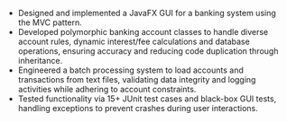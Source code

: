 - Designed and implemented a JavaFX GUI for a banking system using the MVC pattern.
- Developed polymorphic banking account classes to handle diverse account rules, dynamic interest/fee calculations and database operations, ensuring accuracy and reducing code duplication through inheritance.
- Engineered a batch processing system to load accounts and transactions from text files, validating data integrity and logging activities while adhering to account constraints.
- Tested functionality via 15+ JUnit test cases and black-box GUI tests, handling exceptions to prevent crashes during user interactions.
